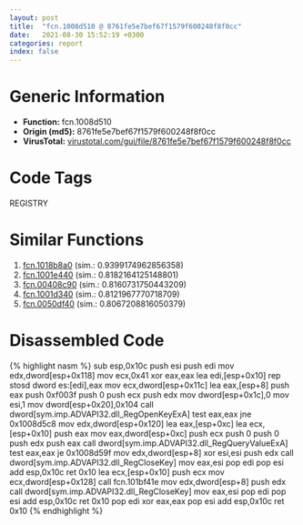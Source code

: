 ```yaml
---
layout: post
title:  "fcn.1008d510 @ 8761fe5e7bef67f1579f600248f8f0cc"
date:   2021-08-30 15:52:19 +0300
categories: report
index: false
---
```


# Generic Information
- **Function:** fcn.1008d510
- **Origin (md5):** 8761fe5e7bef67f1579f600248f8f0cc
- **VirusTotal:** [virustotal.com/gui/file/8761fe5e7bef67f1579f600248f8f0cc][virustotal_ref]

# Code Tags
<span class="tag" id="REGISTRY">REGISTRY</span>


# Similar Functions

1. [fcn.1018b8a0][similar_1_ref] (sim.: 0.9399174962856358)
2. [fcn.1001e440][similar_2_ref] (sim.: 0.8182164125148801)
3. [fcn.00408c90][similar_3_ref] (sim.: 0.8160731750443209)
4. [fcn.1001d340][similar_4_ref] (sim.: 0.8121967770718709)
5. [fcn.0050df40][similar_5_ref] (sim.: 0.8067208816050379)


# Disassembled Code

{% highlight nasm %}
sub esp,0x10c
push esi
push edi
mov edx,dword[esp+0x118]
mov ecx,0x41
xor eax,eax
lea edi,[esp+0x10]
rep stosd dword es:[edi],eax
mov ecx,dword[esp+0x11c]
lea eax,[esp+8]
push eax
push 0xf003f
push 0
push ecx
push edx
mov dword[esp+0x1c],0
mov esi,1
mov dword[esp+0x20],0x104
call dword[sym.imp.ADVAPI32.dll_RegOpenKeyExA]
test eax,eax
jne 0x1008d5c8
mov edx,dword[esp+0x120]
lea eax,[esp+0xc]
lea ecx,[esp+0x10]
push eax
mov eax,dword[esp+0xc]
push ecx
push 0
push 0
push edx
push eax
call dword[sym.imp.ADVAPI32.dll_RegQueryValueExA]
test eax,eax
je 0x1008d59f
mov edx,dword[esp+8]
xor esi,esi
push edx
call dword[sym.imp.ADVAPI32.dll_RegCloseKey]
mov eax,esi
pop edi
pop esi
add esp,0x10c
ret 0x10
lea ecx,[esp+0x10]
push ecx
mov ecx,dword[esp+0x128]
call fcn.101bf41e
mov edx,dword[esp+8]
push edx
call dword[sym.imp.ADVAPI32.dll_RegCloseKey]
mov eax,esi
pop edi
pop esi
add esp,0x10c
ret 0x10
pop edi
xor eax,eax
pop esi
add esp,0x10c
ret 0x10
{% endhighlight %}


[similar_1_ref]: /report/fcn.1018b8a0@8761fe5e7bef67f1579f600248f8f0cc
[similar_2_ref]: /report/fcn.1001e440@a7a698c732cb880967bd1318dc083d69
[similar_3_ref]: /report/fcn.00408c90@fac4f0be03ac37bd8be7ef737cdcee10
[similar_4_ref]: /report/fcn.1001d340@a7a698c732cb880967bd1318dc083d69
[similar_5_ref]: /report/fcn.0050df40@17d73cbafe6dd96dd6f2291fab06fbb5
[virustotal_ref]: https://www.virustotal.com/gui/file/8761fe5e7bef67f1579f600248f8f0cc
